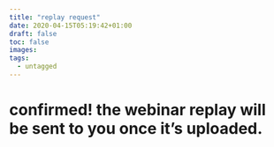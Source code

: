 ```yaml
---
title: "replay request"
date: 2020-04-15T05:19:42+01:00
draft: false
toc: false
images:
tags:
  - untagged
---
```


# confirmed! the webinar replay will be sent to you once it’s uploaded.
